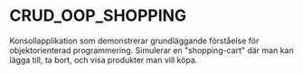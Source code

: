# CRUD_OOP_SHOPPING
Konsollapplikation som demonstrerar grundläggande förståelse för objektorienterad programmering.
Simulerar en "shopping-cart" där man kan lägga till, ta bort, och visa produkter man vill köpa. 
